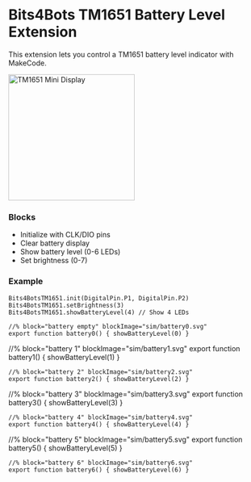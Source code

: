 # Bits4Bots TM1651 Battery Level Extension

This extension lets you control a TM1651 battery level indicator with MakeCode.

<img width="250" height="250" alt="TM1651 Mini Display" src="https://github.com/user-attachments/assets/737cf978-5861-4d35-ab06-cee06a23224e" />


### Blocks
- Initialize with CLK/DIO pins
- Clear battery display
- Show battery level (0-6 LEDs)
- Set brightness (0-7)

### Example
```blocks
Bits4BotsTM1651.init(DigitalPin.P1, DigitalPin.P2)
Bits4BotsTM1651.setBrightness(3)
Bits4BotsTM1651.showBatteryLevel(4) // Show 4 LEDs
```

```
//% block="battery empty" blockImage="sim/battery0.svg"
export function battery0() { showBatteryLevel(0) }
```
//% block="battery 1" blockImage="sim/battery1.svg"
export function battery1() { showBatteryLevel(1) }
```
//% block="battery 2" blockImage="sim/battery2.svg"
export function battery2() { showBatteryLevel(2) }
```
//% block="battery 3" blockImage="sim/battery3.svg"
export function battery3() { showBatteryLevel(3) }
```
//% block="battery 4" blockImage="sim/battery4.svg"
export function battery4() { showBatteryLevel(4) }
```
//% block="battery 5" blockImage="sim/battery5.svg"
export function battery5() { showBatteryLevel(5) }
```
//% block="battery 6" blockImage="sim/battery6.svg"
export function battery6() { showBatteryLevel(6) }
```
